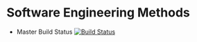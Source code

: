 # Software Engineering Methods

- Master Build Status [![Build Status](https://travis-ci.com/FatherFlynn/sem.svg?branch=master)](https://travis-ci.com/FatherFlynn/sem)